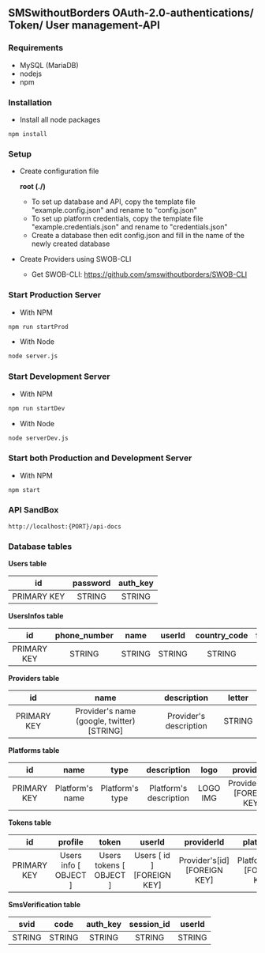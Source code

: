 ## SMSwithoutBorders OAuth-2.0-authentications/ Token/ User management-API

### Requirements
- MySQL (MariaDB)
- nodejs
- npm

### Installation

* Install all node packages
```
npm install
```

### Setup
* Create configuration file

    __root (./)__

    * To set up database and API, copy the template file "example.config.json" and rename to "config.json"
    * To set up platform credentials, copy the template file "example.credentials.json" and rename to "credentials.json"
    * Create a database then edit config.json and fill in the name of the newly created database

* Create Providers using SWOB-CLI
    * Get SWOB-CLI: https://github.com/smswithoutborders/SWOB-CLI

### Start Production Server
* With NPM
```bash
npm run startProd
```
* With Node
```bash
node server.js
```
### Start Development Server
* With NPM
```bash
npm run startDev
```
* With Node
```bash
node serverDev.js
```
### Start both Production and Development Server
* With NPM
```bash
npm start
```
### API SandBox
```
http://localhost:{PORT}/api-docs
```

### Database tables
__Users table__

|      id     | password | auth_key |
|:-----------:|:--------:|:--------:|
| PRIMARY KEY |  STRING  |  STRING  |

__UsersInfos table__

|      id     | phone_number |   name   |  userId  |  country_code  | full_phone_number | role | status |   iv   |
|:-----------:|:------------:|:--------:|:--------:|:--------------:|:-----------------:|:----:|:------:|:------:|
| PRIMARY KEY |    STRING    |  STRING  |  STRING  |     STRING     |       STRING      | ENUM |  ENUM  | STRING |

__Providers table__

|      id     |                     name                   |       description      |  letter  |                  
|:-----------:|:------------------------------------------:|:----------------------:|:--------:|
| PRIMARY KEY | Provider's name (google, twitter) [STRING] | Provider's description |  STRING  |

__Platforms table__

|      id     |       name      |       type      |       description      |   logo   |          providerId         |  letter  |
|:-----------:|:---------------:|:---------------:|:----------------------:|:--------:|:---------------------------:|:--------:|
| PRIMARY KEY | Platform's name | Platform's type | Platform's description | LOGO IMG | Providers[id] [FOREIGN KEY] |  STRING  |

__Tokens table__

|      id     |         profile        |           token          |            userId           |          providerId          |          platformId          |  email |       iv      |
|:-----------:|:----------------------:|:------------------------:|:---------------------------:|:----------------------------:|:----------------------------:|:------:|:-------------:|
| PRIMARY KEY | Users info  [ OBJECT ] | Users tokens  [ OBJECT ] | Users [ id ]  [FOREIGN KEY] | Provider's[id] [FOREIGN KEY] | Platform's[id] [FOREIGN KEY] | STRING | Encryption IV |

__SmsVerification table__

|  svid  |  code  | auth_key | session_id | userId |
|:------:|:------:|:--------:|:----------:|:------:|
| STRING | STRING |  STRING  |   STRING   | STRING |
